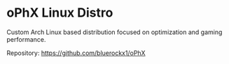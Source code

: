 # oPhX Linux Distro

Custom Arch Linux based distribution focused on optimization and gaming performance.

Repository: https://github.com/bluerockx1/oPhX
